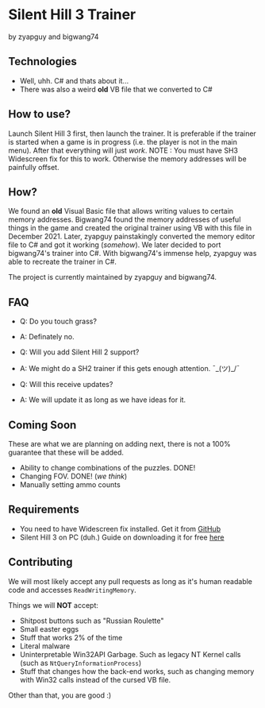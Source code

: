 # Silent Hill 3 Trainer
by zyapguy and bigwang74

## Technologies
- Well, uhh. C# and thats about it...
- There was also a weird **old** VB file that we converted to C#

## How to use?
Launch Silent Hill 3 first, then launch the trainer. It is preferable if the trainer is started when a game is in progress (i.e. the player is not in the main menu). After that everything will just *work*. NOTE : You must have SH3 Widescreen fix for this to work. Otherwise the memory addresses will be painfully offset.

## How?
We found an **old** Visual Basic file that allows writing values to certain memory addresses. Bigwang74 found the memory addresses of useful things in the game and created the original trainer using VB with this file in December 2021. Later, zyapguy painstakingly converted the memory editor file to C# and got it working (*somehow*). We later decided to port bigwang74's trainer into C#. With bigwang74's immense help, zyapguy was able to recreate the trainer in C#.

The project is currently maintained by zyapguy and bigwang74.

## FAQ

- Q: Do you touch grass?
- A: Definately no.


- Q: Will you add Silent Hill 2 support?
- A: We might do a SH2 trainer if this gets enough attention. ¯\_(ツ)_/¯


- Q: Will this receive updates?
- A: We will update it as long as we have ideas for it.

## Coming Soon
These are what we are planning on adding next, there is not a 100% guarantee that these will be added.
- Ability to change combinations of the puzzles. DONE!
- Changing FOV. DONE! (*we think*)
- Manually setting ammo counts

## Requirements
- You need to have Widescreen fix installed. Get it from [GitHub](https://github.com/ThirteenAG/WidescreenFixesPack/releases/download/sh3/SilentHill3.WidescreenFix.zip)
- Silent Hill 3 on PC (duh.) Guide on downloading it for free [here](https://www.youtube.com/watch?v=j7gKwxRe7MQ)

## Contributing
We will most likely accept any pull requests as long as it's human readable code and accesses `ReadWritingMemory`.

Things we will **NOT** accept:
- Shitpost buttons such as "Russian Roulette"
- Small easter eggs
- Stuff that works 2% of the time
- Literal malware
- Uninterpretable Win32API Garbage. Such as legacy NT Kernel calls (such as `NtQueryInformationProcess`)
- Stuff that changes how the back-end works, such as changing memory with Win32 calls instead of the cursed VB file.

Other than that, you are good :)
